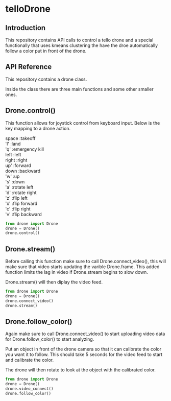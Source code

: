 # telloDrone

## Introduction

This repository contains API calls to control a tello drone and a special functionally that uses kmeans clustering the have the droe automatically follow a color put in front of the drone.

## API Reference

This repository contains a drone class.

Inside the class there are three main functions and some other smaller ones.

## Drone.control()

This function allows for joystick control from keyboard input. Below is the key
mapping to a drone action.

space :takeoff  
'l'   :land  
'q'   :emergency kill  
left  :left  
right :right  
up'   :forward  
down  :backward  
'w'   :up  
's'   :down  
'a'   :rotate left  
'd'   :rotate right  
'z'   :flip left  
'x'   :flip forward  
'c'   :flip right  
'v'   :flip backward

```python
from drone import Drone
drone = Drone()
drone.control()
```

## Drone.stream()
Before calling this function make sure to call Drone.connect_video(), this
will make sure that video starts updating the varible Drone.frame.
This added function limits the lag in video if Drone.stream begins to slow
down.

Drone.stream() will then diplay the video feed.

```python
from drone import Drone
drone = Drone()
drone.connect_video()
drone.stream()
```

## Drone.follow_color()
Again make sure to call Drone.connect_video() to start uploading video data
for Drone.follow_color() to start analyzing.

Put an object in front of the drone camera so that it can calibrate the color
you want it to follow.  This should take 5 seconds for the video feed to start
and calibrate the color.

The drone will then rotate to look at the object with the calibrated color.

```python
from drone import Drone
drone = Drone()
drone.video_connect()
drone.follow_color()
```

